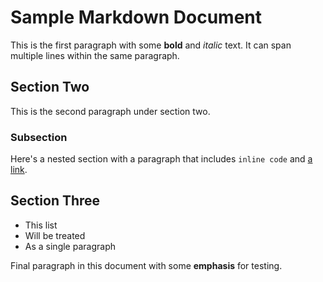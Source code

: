 # Sample Markdown Document

This is the first paragraph with some **bold** and *italic* text.
It can span multiple lines within the same paragraph.

## Section Two

This is the second paragraph under section two.

### Subsection

Here's a nested section with a paragraph that includes `inline code` and [a link](https://example.com).

## Section Three

- This list
- Will be treated
- As a single paragraph

Final paragraph in this document with some **emphasis** for testing.
